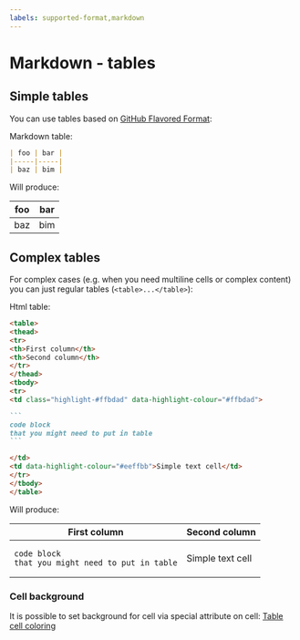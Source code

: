 ```yaml
---
labels: supported-format,markdown
---
```


# Markdown - tables

## Simple tables

You can use tables based on [GitHub Flavored Format](https://github.github.com/gfm/#tables-extension-):

Markdown table:

```markdown
| foo | bar |
|-----|-----|
| baz | bim |
```

Will produce:

| foo | bar |
|-----|-----|
| baz | bim |

## Complex tables

For complex cases (e.g. when you need multiline cells or complex content) you can just regular
tables (`<table>...</table>`):

Html table:

````markdown
<table>
<thead>
<tr>
<th>First column</th>
<th>Second column</th>
</tr>
</thead>
<tbody>
<tr>
<td class="highlight-#ffbdad" data-highlight-colour="#ffbdad">

```
code block
that you might need to put in table
```

</td>
<td data-highlight-colour="#eeffbb">Simple text cell</td>
</tr>
</tbody>
</table>
````

Will produce:

<table>
<thead>
<tr>
<th>First column</th>
<th>Second column</th>
</tr>
</thead>
<tbody>
<tr>
<td class="highlight-#ffbdad" data-highlight-colour="#ffbdad">

```
code block
that you might need to put in table
```

</td>
<td data-highlight-colour="#eeffbb">Simple text cell</td>
</tr>
</tbody>
</table>

### Cell background

It is possible to set background for cell via special attribute on cell: [Table cell coloring](../../user-guide/table-colors.md)